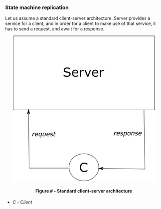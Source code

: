 ### State machine replication

Let us assume a standard client-server architecture. Server provides a service for a client, and in order for a client to make use of that service, it has to send a request, and await for a response.

<div align='center'> 
	<img src="https://github.com/lukamiletic95/papers/blob/master/images/fig4.png" />
	<h4>Figure # - Standard client-server architecture</h4>
</div>

* *C - Client*
<!--stackedit_data:
eyJoaXN0b3J5IjpbMjIwODYyMDUsLTE0MTczOTI3OTksMTQ3NT
g4MjY1MSwxNzQ4MTc5NjhdfQ==
-->